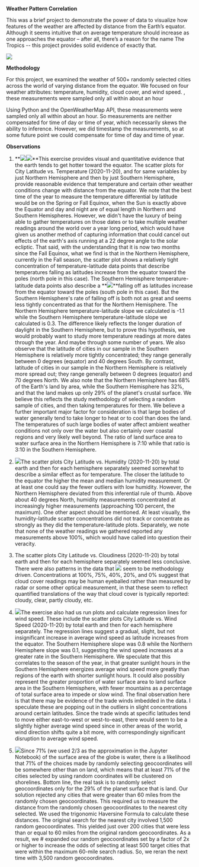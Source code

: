 **Weather Pattern Correlation**

This was a brief project to demonstrate the power of data to visualize how
features of the weather are affected by distance from the Earth’s equator.
Although it seems intuitive that on average temperature should increase as one
approaches the equator – after all, there’s a reason for the name The Tropics --
this project provides solid evidence of exactly that.

![](media/125141cbaacaae806b0a32292eae65dd.png)

**Methodology**

For this project, we examined the weather of 500+ randomly selected cities
across the world of varying distance from the equator. We focused on four
weather attributes: temperature, humidity, cloud cover, and wind speed. , these
measurements were sampled only all within about an hour

Using Python and the OpenWeatherMap API, these measurements were sampled only
all within about an hour. So measurements are neither compensated for time of
day or time of year, which necessarily skews the ability to inference. However,
we did timestamp the measurements, so at some future point we could compensate
for time of day and time of year.

**Observations**

1.  **![](media/143452af58509ad135395e53956f77bc.png)![](media/837a1de4d5923a1f1ef29b01691faefa.png)**This
    exercise provides visual and quantitative evidence that the earth tends to
    get hotter toward the equator. The scatter plots for City Latitude vs.
    Temperature (2020-11-20), and for same variables by just Northern Hemisphere
    and then by just Southern Hemisphere, provide reasonable evidence that
    temperature and certain other weather conditions change with distance from
    the equator. We note that the best time of the year to measure the
    temperature differential by latitude would be on the Spring or Fall Equinox,
    when the Sun is exactly above the Equator and day and night are of equal
    length in Northern and Southern Hemispheres. However, we didn't have the
    luxury of being able to gather temperatures on those dates or to take
    multiple weather readings around the world over a year long period, which
    would have given us another method of capturing information that could
    cancel out effects of the earth's axis running at a 22 degree angle to the
    solar ecliptic. That said, with the understanding that it is now two months
    since the Fall Equinox, what we find is that in the Northern Hemisphere,
    currently in the Fall season, the scatter plot shows a relatively tight
    concentration of temperature-latitude data points that describe temperatures
    falling as latitudes increase from the equator toward the poles (north pole
    in this case). The Southern Hemisphere temperature-latitude data points also
    describe a **![](media/5b14ffc878beea236d33410d6b52fcf6.png)**falling off as
    latitudes increase from the equator toward the poles (south pole in this
    case). But the Southern Hemisphere's rate of falling off is both not as
    great and seems less tightly concentrated as that for the Northern
    Hemisphere. The Northern Hemisphere temperature-latitude slope we calculated
    is -1.1 while the Southern Hemisphere temperature-latitude slope we
    calculated is 0.3. The difference likely reflects the longer duration of
    daylight in the Southern Hemisphere, but to prove this hypothesis, we would
    probably want to study more temperature readings at more dates through the
    year. And maybe through some number of years. We also observe that the
    latitude of cities in our sample in the Southern Hemisphere is relatively
    more tightly concentrated; they range generally between 0 degrees (equator)
    and 40 degrees South. By contrast, latitude of cities in our sample in the
    Northern Hemisphere is relatively more spread out; they range generally
    between 0 degrees (equator) and 70 degrees North. We also note that the
    Northern Hemisphere has 68% of the Earth's land by area, while the Southern
    Hemisphere has 32%, and that the land makes up only 29% of the planet's
    crustal surface. We believe this reflects the study methodology of selecting
    a random sample of cities, and then taking temperatures for them. We believe
    a further important major factor for consideration is that large bodies of
    water generally tend to take longer to heat or to cool than does the land.
    The temperatures of such large bodies of water affect ambient weather
    conditions not only over the water but also certainly over coastal regions
    and very likely well beyond. The ratio of land surface area to water surface
    area in the Northern Hemisphere is 7:10 while that ratio is 3:10 in the
    Southern Hemisphere.

2.  ![](media/111810071553e6d3174116d8856376cf.png)The scatter plots City
    Latitude vs. Humidity (2020-11-20) by total earth and then for each
    hemisphere separately seemed somewhat to describe a similar effect as for
    temperature. The closer the latitude to the equator the higher the mean and
    median humidity measurement. Or at least one could say the fewer outliers
    with low humidity. However, the Northern Hemisphere deviated from this
    inferential rule of thumb. Above about 40 degrees North, humidity
    measurements concentrated at increasingly higher measurements (approaching
    100 percent, the maximum). One other aspect should be mentioned. At least
    visually, the humidity-latitude scatter concentrations did not track or
    concentrate as strongly as they did the temperature-latitude plots.
    Separately, we note that none of the weather readings we gathered reported
    any measurements above 100%, which would have called into question their
    veracity.

3.  The scatter plots City Latitude vs. Cloudiness (2020-11-20) by total earth
    and then for each hemisphere separately seemed less conclusive. There were
    also patterns in the data that
    ![](media/49444d90787b7e5f18d0fe63303202e0.png) seem to be methodology
    driven. Concentrations at 100%, 75%, 40%, 20%, and 0% suggest that cloud
    cover readings may be human eyeballed rather than measured by radar or some
    other optical measurement, in that these seem to reflect quantified
    translations of the way that cloud cover is typically reported: cloudy,
    clear, partly cloudy, etc.

4.  ![](media/a485f11bfa3ae4d4d9fa053a61e1705b.png)The exercise also had us run
    plots and calculate regression lines for wind speed. These include the
    scatter plots City Latitude vs. Wind Speed (2020-11-20) by total earth and
    then for each hemisphere separately. The regression lines suggest a gradual,
    slight, but not insignificant increase in average wind speed as latitude
    increases from the equator. The Southern Hemisphere slope was 0.8 while the
    Northern Hemisphere slope was 0.1, suggesting the wind speed increases at a
    greater rate in the Southern Hemisphere. We speculate that this correlates
    to the season of the year, in that greater sunlight hours in the Southern
    Hemisphere energizes average wind speed more greatly than regions of the
    earth with shorter sunlight hours. It could also possibly represent the
    greater proportion of water surface area to land surface area in the
    Southern Hemisphere, with fewer mountains as a percentage of total surface
    area to impede or slow wind. The final observation here is that there may be
    evidence of the trade winds imbedded in the data. I speculate these are
    popping out in the outliers in slight concentrations around certain
    latitudes. Since the trade winds at specific latitudes tend to move either
    east-to-west or west-to-east, there would seem to be a slightly higher
    average wind speed since in other areas of the world, wind direction shifts
    quite a bit more, with correspondingly significant disruption to average
    wind speed.

5.  ![](media/e0e9c7d65ce4f00053652277bbb9a3b9.png)Since 71% (we used 2/3 as the
    approximation in the Jupyter Notebook) of the surface area of the globe is
    water, there is a likelihood that 71% of the choices made by randomly
    selecting geocoordinates will be somewhere other than on land, which means
    that at least 71% of the cities selected by using random coordinates will be
    clustered on shorelines. Bottom line, the real task is to randomly select
    geocoordinates only for the 29% of the planet surface that is land. Our
    solution rejected any cities that were greater than 60 miles from the
    randomly chosen geocoordinates. This required us to measure the distance
    from the randomly chosen geocoordinates to the nearest city selected. We
    used the trigonomic Haversine Formula to calculate these distances. The
    original search for the nearest city involved 1,500 random geocoordinates.
    This yielded just over 200 cities that were less than or equal to 60 miles
    from the original random geocoordinates. As a result, we \# expanded our
    random geocoordinates set by a factor of 2x or higher to increase the odds
    of selecting at least 500 target cities that were within the maximum 60-mile
    search radius. So, we reran the next time with 3,500 random geocoordinates.
